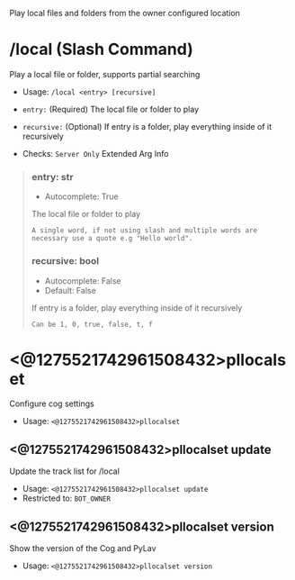 Play local files and folders from the owner configured location

# /local (Slash Command)
Play a local file or folder, supports partial searching<br/>
 - Usage: `/local <entry> [recursive]`
 - `entry:` (Required) The local file or folder to play
 - `recursive:` (Optional) If entry is a folder, play everything inside of it recursively

 - Checks: `Server Only`
Extended Arg Info
> ### entry: str
> - Autocomplete: True
> 
> The local file or folder to play
> 
> ```
> A single word, if not using slash and multiple words are necessary use a quote e.g "Hello world".
> ```
> ### recursive: bool
> - Autocomplete: False
> - Default: False
> 
> If entry is a folder, play everything inside of it recursively
> 
> ```
> Can be 1, 0, true, false, t, f
> ```
# <@1275521742961508432>pllocalset
Configure cog settings<br/>
 - Usage: `<@1275521742961508432>pllocalset`
## <@1275521742961508432>pllocalset update
Update the track list for /local<br/>
 - Usage: `<@1275521742961508432>pllocalset update`
 - Restricted to: `BOT_OWNER`
## <@1275521742961508432>pllocalset version
Show the version of the Cog and PyLav<br/>
 - Usage: `<@1275521742961508432>pllocalset version`
